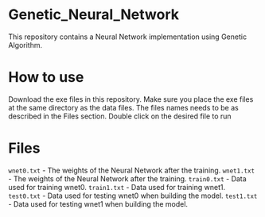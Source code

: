 # Genetic_Neural_Network
This repository contains a Neural Network implementation using Genetic Algorithm. 

# How to use
Download the exe files in this repository.
Make sure you place the exe files at the same directory as the data files. The files names needs to be as described in the Files section.
Double click on the desired file to run 

# Files 
`wnet0.txt` - The weights of the Neural Network after the training. 
`wnet1.txt` - The weights of the Neural Network after the training. 
`train0.txt` - Data used for training wnet0. 
`train1.txt` - Data used for training wnet1. 
`test0.txt` - Data used for testing wnet0 when building the model. 
`test1.txt` - Data used for testing wnet1 when building the model. 
